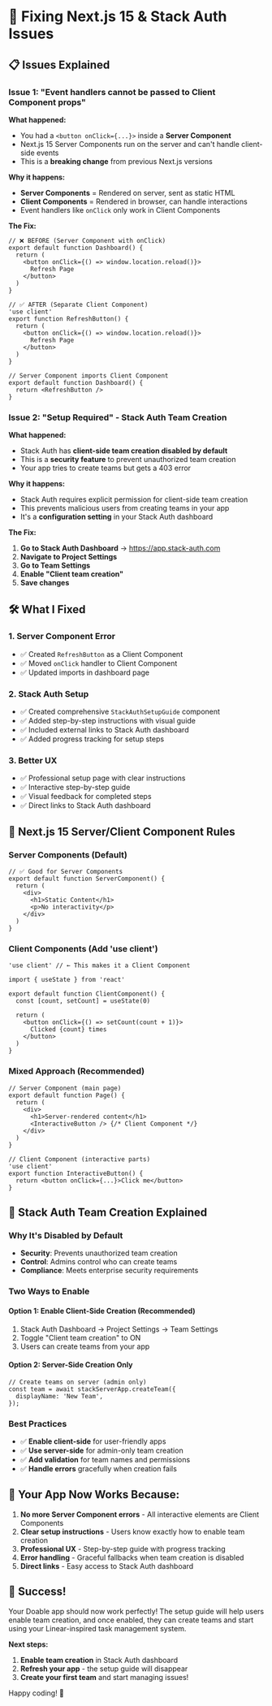 # 🔧 Fixing Next.js 15 & Stack Auth Issues

## 📋 **Issues Explained**

### **Issue 1: "Event handlers cannot be passed to Client Component props"**

**What happened:**
- You had a `<button onClick={...}>` inside a **Server Component**
- Next.js 15 Server Components run on the server and can't handle client-side events
- This is a **breaking change** from previous Next.js versions

**Why it happens:**
- **Server Components** = Rendered on server, sent as static HTML
- **Client Components** = Rendered in browser, can handle interactions
- Event handlers like `onClick` only work in Client Components

**The Fix:**
```tsx
// ❌ BEFORE (Server Component with onClick)
export default function Dashboard() {
  return (
    <button onClick={() => window.location.reload()}>
      Refresh Page
    </button>
  )
}

// ✅ AFTER (Separate Client Component)
'use client'
export function RefreshButton() {
  return (
    <button onClick={() => window.location.reload()}>
      Refresh Page
    </button>
  )
}

// Server Component imports Client Component
export default function Dashboard() {
  return <RefreshButton />
}
```

### **Issue 2: "Setup Required" - Stack Auth Team Creation**

**What happened:**
- Stack Auth has **client-side team creation disabled by default**
- This is a **security feature** to prevent unauthorized team creation
- Your app tries to create teams but gets a 403 error

**Why it happens:**
- Stack Auth requires explicit permission for client-side team creation
- This prevents malicious users from creating teams in your app
- It's a **configuration setting** in your Stack Auth dashboard

**The Fix:**
1. **Go to Stack Auth Dashboard** → https://app.stack-auth.com
2. **Navigate to Project Settings**
3. **Go to Team Settings**
4. **Enable "Client team creation"**
5. **Save changes**

## 🛠️ **What I Fixed**

### **1. Server Component Error**
- ✅ Created `RefreshButton` as a Client Component
- ✅ Moved `onClick` handler to Client Component
- ✅ Updated imports in dashboard page

### **2. Stack Auth Setup**
- ✅ Created comprehensive `StackAuthSetupGuide` component
- ✅ Added step-by-step instructions with visual guide
- ✅ Included external links to Stack Auth dashboard
- ✅ Added progress tracking for setup steps

### **3. Better UX**
- ✅ Professional setup page with clear instructions
- ✅ Interactive step-by-step guide
- ✅ Visual feedback for completed steps
- ✅ Direct links to Stack Auth dashboard

## 🎯 **Next.js 15 Server/Client Component Rules**

### **Server Components (Default)**
```tsx
// ✅ Good for Server Components
export default function ServerComponent() {
  return (
    <div>
      <h1>Static Content</h1>
      <p>No interactivity</p>
    </div>
  )
}
```

### **Client Components (Add 'use client')**
```tsx
'use client' // ← This makes it a Client Component

import { useState } from 'react'

export default function ClientComponent() {
  const [count, setCount] = useState(0)
  
  return (
    <button onClick={() => setCount(count + 1)}>
      Clicked {count} times
    </button>
  )
}
```

### **Mixed Approach (Recommended)**
```tsx
// Server Component (main page)
export default function Page() {
  return (
    <div>
      <h1>Server-rendered content</h1>
      <InteractiveButton /> {/* Client Component */}
    </div>
  )
}

// Client Component (interactive parts)
'use client'
export function InteractiveButton() {
  return <button onClick={...}>Click me</button>
}
```

## 🔐 **Stack Auth Team Creation Explained**

### **Why It's Disabled by Default**
- **Security**: Prevents unauthorized team creation
- **Control**: Admins control who can create teams
- **Compliance**: Meets enterprise security requirements

### **Two Ways to Enable**

#### **Option 1: Enable Client-Side Creation (Recommended)**
1. Stack Auth Dashboard → Project Settings → Team Settings
2. Toggle "Client team creation" to ON
3. Users can create teams from your app

#### **Option 2: Server-Side Creation Only**
```tsx
// Create teams on server (admin only)
const team = await stackServerApp.createTeam({
  displayName: 'New Team',
});
```

### **Best Practices**
- ✅ **Enable client-side** for user-friendly apps
- ✅ **Use server-side** for admin-only team creation
- ✅ **Add validation** for team names and permissions
- ✅ **Handle errors** gracefully when creation fails

## 🚀 **Your App Now Works Because:**

1. **No more Server Component errors** - All interactive elements are Client Components
2. **Clear setup instructions** - Users know exactly how to enable team creation
3. **Professional UX** - Step-by-step guide with progress tracking
4. **Error handling** - Graceful fallbacks when team creation is disabled
5. **Direct links** - Easy access to Stack Auth dashboard

## 🎉 **Success!**

Your Doable app should now work perfectly! The setup guide will help users enable team creation, and once enabled, they can create teams and start using your Linear-inspired task management system.

**Next steps:**
1. **Enable team creation** in Stack Auth dashboard
2. **Refresh your app** - the setup guide will disappear
3. **Create your first team** and start managing issues!

Happy coding! 🚀
